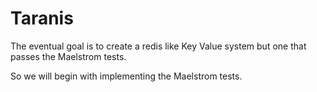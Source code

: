 # Taranis

The eventual goal is to create a redis like Key Value system but one that passes the 
Maelstrom tests. 

So we will begin with implementing the Maelstrom tests. 